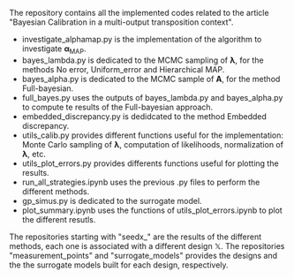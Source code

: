 The repository contains all the implemented codes related to the article "Bayesian Calibration in a multi-output transposition context". 

- investigate_alphamap.py is the implementation of the algorithm to investigate $\boldsymbol{\alpha}_{\text{MAP}}.$
- bayes_lambda.py is dedicated to the MCMC sampling of $\boldsymbol{\lambda}$, for the methods No error, Uniform_error and Hierarchical MAP. 
- bayes_alpha.py is dedicated to the MCMC sample of $\boldsymbol{A}$, for the method Full-bayesian.
- full_bayes.py uses the outputs of bayes_lambda.py and bayes_alpha.py to compute te results of the Full-bayesian approach.
- embedded_discrepancy.py is dedidcated to the method Embedded discrepancy.
- utils_calib.py provides different functions useful for the implementation: Monte Carlo sampling of $\boldsymbol{\lambda}$, computation of likelihoods, normalization of $\boldsymbol{\lambda}$, etc.
- utils_plot_errors.py provides differents functions useful for plotting the results.
- run_all_strategies.ipynb uses the previous .py files to perform the different methods. 
- gp_simus.py is dedicated to the surrogate model.
- plot_summary.ipynb uses the functions of utils_plot_errors.ipynb to plot the different resutls.

The repositories starting with "seedx_" are the results of the different methods, each one is associated with a different design $\mathbb{X}$. The repositories "measurement_points" and "surrogate_models" provides the designs and the the surrogate models built for each design, respectively.
